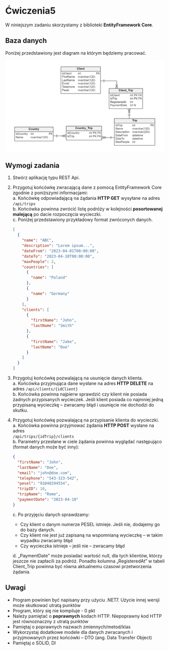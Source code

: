 # Ćwiczenia5

W niniejszym zadaniu skorzystamy z biblioteki **EntityFramework Core**.

## Baza danych

Poniżej przedstawiony jest diagram na którym będziemy pracować.

![alt text](./Database/Diagram.png "Title")

## Wymogi zadania

1. Stwórz aplikację typu REST Api.
2. Przygotuj końcówkę zwracającą dane z pomocą EntityFramework Core zgodnie z poniższymi informacjami:  
   a. Końcówkę odpowiadającą na żądania **HTTP GET** wysyłane na adres `/api/trips`  
   b. Końcówka powinna zwrócić listę podróży w kolejności **posortowanej** **malejącą** po dacie rozpoczęcia wycieczki.  
   c. Poniżej przedstawiony przykładowy format zwróconych danych. 

   ```json
   [
     {
       "name": "ABC",
       "description": "Lorem ipsum...",
       "dateFrom": "2023-04-01T00:00:00",
       "dateTo": "2023-04-10T00:00:00",
       "maxPeople": 2,
       "countries": [
         {
           "name": "Poland"
         },
         {
           "name": "Germany"
         }
       ],
       "clients": [
         {
           "firstName": "John",
           "lastName": "Smith"
         },
         {
           "firstName": "Jake",
           "lastName": "Doe"
         }
       ]
     }
   ]
   ```

3. Przygotuj końcówkę pozwalającą na usunięcie danych klienta.  
   a. Końcówka przyjmująca dane wysłane na adres **HTTP DELETE** na adres 
   `/api/clients/{idClient}`  
   b. Końcówka powinna najpierw sprawdzić czy klient nie posiada żadnych przypisanych wycieczek. Jeśli klient posiada co najmniej jedną przypisaną wycieczkę – zwracamy błąd i usunięcie nie dochodzi do skutku.  

4. Przygotuj końcówkę pozwalającą na przypisanie klienta do wycieczki.  
   a. Końcówka powinna przyjmować żądania **HTTP POST** wysłane na adres  
   `/api/trips/{idTrip}/clients`   
   b. Parametry przesłane w ciele żądania powinna wyglądać następująco (format danych może być inny):   

   ```json
   {
     "firstName": "John",
     "lastName": "Doe",
     "email": "john@doe.com",
     "telephone": "543-323-542",
     "pesel": "91040294554",
     "tripID": 10,
     "tripName": "Rome",
     "paymentDate": "2023-04-10"
   }
   ```

   c. Po przyjęciu danych sprawdzamy: 

   - Czy klient o danym numerze PESEL istnieje. Jeśli nie, dodajemy go do bazy
     danych. 
   - Czy klient nie jest już zapisaną na wspomnianą wycieczkę – w takim 
     wypadku zwracamy błąd 
   - Czy wycieczka istnieje – jeśli nie – zwracamy błąd 

   d. „PaymentDate” może posiadać wartość null, dla tych klientów, którzy jeszcze nie
   zapłacili za podróż. Ponadto kolumna „RegisteredAt” w tabeli Client_Trip
   powinna być równa aktualnemu czasowi przetworzenia żądania.

## Uwagi

- Program powinien być napisany przy użyciu .NET7. Użycie innej wersji może skutkować utratą punktów
- Program, który się nie kompiluje - 0 pkt
- Należy pamiętać o **poprawnych** kodach HTTP. Niepoprawny kod HTTP jest równoznaczny z utratą punktów
- Pamiętaj o poprawnych nazwach zmiennych/metod/klas
- Wykorzystaj dodatkowe modele dla danych zwracanych i przyjmowanych przez
  końcówki – DTO (ang. Data Transfer Object)
- Pamiętaj o SOLID, DI
